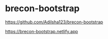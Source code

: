 # brecon-bootstrap

https://github.com/Adilsha123/brecon-bootstrap


https://brecon-bootstrap.netlify.app
